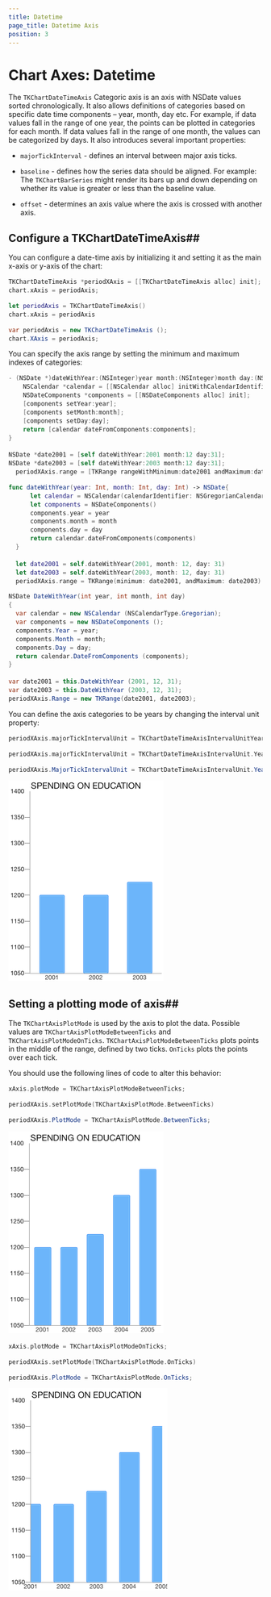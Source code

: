 ```yaml
---
title: Datetime
page_title: Datetime Axis
position: 3
---
```


# Chart Axes: Datetime

The <code>TKChartDateTimeAxis</code> Categoric axis is an axis with NSDate values sorted chronologically. It also allows definitions of categories based on specific date time components – year, month, day etc. For example, if data values fall in the range of one year, the points can be plotted in categories for each month. If data values fall in the range of one month, the values can be categorized by days. It also introduces several important properties:

- <code>majorTickInterval</code> - defines an interval between major axis ticks.

- <code>baseline</code> - defines how the series data should be aligned. For example: The <code>TKChartBarSeries</code> might render its bars up and down depending on whether its value is greater or less than the baseline value.

- <code>offset</code> - determines an axis value where the axis is crossed with another axis.

## Configure a TKChartDateTimeAxis##

You can configure a date-time axis by initializing it and setting it as the main x-axis or y-axis of the chart:

```Objective-C
TKChartDateTimeAxis *periodXAxis = [[TKChartDateTimeAxis alloc] init];
chart.xAxis = periodAxis;
```
```Swift
let periodAxis = TKChartDateTimeAxis()
chart.xAxis = periodAxis
```
```C#
var periodAxis = new TKChartDateTimeAxis ();
chart.XAxis = periodAxis;
```

You can specify the axis range by setting the minimum and maximum indexes of categories:

```Objective-C
- (NSDate *)dateWithYear:(NSInteger)year month:(NSInteger)month day:(NSInteger)day {
    NSCalendar *calendar = [[NSCalendar alloc] initWithCalendarIdentifier:NSGregorianCalendar];
    NSDateComponents *components = [[NSDateComponents alloc] init];
    [components setYear:year];
    [components setMonth:month];
    [components setDay:day];
    return [calendar dateFromComponents:components];
}

NSDate *date2001 = [self dateWithYear:2001 month:12 day:31];
NSDate *date2003 = [self dateWithYear:2003 month:12 day:31];
  periodXAxis.range = [TKRange rangeWithMinimum:date2001 andMaximum:date2003];
```
```Swift
func dateWithYear(year: Int, month: Int, day: Int) -> NSDate{
      let calendar = NSCalendar(calendarIdentifier: NSGregorianCalendar)
      let components = NSDateComponents()
      components.year = year
      components.month = month
      components.day = day
      return calendar.dateFromComponents(components)
  }
  
  let date2001 = self.dateWithYear(2001, month: 12, day: 31)
  let date2003 = self.dateWithYear(2003, month: 12, day: 31)
  periodXAxis.range = TKRange(minimum: date2001, andMaximum: date2003)
```
```C#
NSDate DateWithYear(int year, int month, int day)
{
  var calendar = new NSCalendar (NSCalendarType.Gregorian);
  var components = new NSDateComponents ();
  components.Year = year;
  components.Month = month;
  components.Day = day;
  return calendar.DateFromComponents (components);
}

var date2001 = this.DateWithYear (2001, 12, 31);
var date2003 = this.DateWithYear (2003, 12, 31);
periodXAxis.Range = new TKRange(date2001, date2003);
```

You can define the axis categories to be years by changing the interval unit property:

```Objective-C
periodXAxis.majorTickIntervalUnit = TKChartDateTimeAxisIntervalUnitYears;
```
```Swift
periodXAxis.majorTickIntervalUnit = TKChartDateTimeAxisIntervalUnit.Years
```
```C#
periodXAxis.MajorTickIntervalUnit = TKChartDateTimeAxisIntervalUnit.Years;
```

<img src="../../images/chart-axes-datetime001.png">

## Setting a plotting mode of axis##

 The <code>TKChartAxisPlotMode</code> is used by the axis to plot the data. Possible values are <code>TKChartAxisPlotModeBetweenTicks</code> and <code>TKChartAxisPlotModeOnTicks</code>. <code>TKChartAxisPlotModeBetweenTicks</code> plots points in the middle of the range, defined by two ticks. <code>OnTicks</code> plots the points over each tick.

 You should use the following lines of code to alter this behavior:

```Objective-C
xAxis.plotMode = TKChartAxisPlotModeBetweenTicks;
```
```Swift
periodXAxis.setPlotMode(TKChartAxisPlotMode.BetweenTicks)
```
```C#
periodXAxis.PlotMode = TKChartAxisPlotMode.BetweenTicks;
```

<img src="../../images/chart-axes-datetime002.png"/>

```Objective-C
xAxis.plotMode = TKChartAxisPlotModeOnTicks;
```
```Swift
periodXAxis.setPlotMode(TKChartAxisPlotMode.OnTicks)
```
```C#
periodXAxis.PlotMode = TKChartAxisPlotMode.OnTicks;
```

<img src="../../images/chart-axes-datetime003.png"/>
